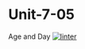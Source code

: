 # Unit-7-05
Age and Day
[![linter](https://github.com/Colin-Kieu/Unit-7-05/workflows/linter/badge.svg)](https://github.com/marketplace/actions/super-linter)
